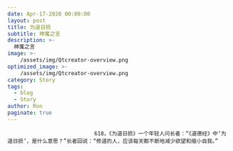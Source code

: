 ```yaml
---
date: Apr-17-2020 00:00:00
layout: post
title: 为道日损
subtitle: 神寓之言
description: >-
  神寓之言
image: >-
    /assets/img/Qtcreator-overview.png
optimized_image: >-
    /assets/img/Qtcreator-overview.png
category: Story
tags:
  - blog
  - Story
author: Ron
paginate: true
---
```


							　　618，《为道日损》一个年轻人问长者：“《道德经》中‘为道日损’，是什么意思？”长者回说：“修道的人，应该每天都不断地减少欲望和缩小自我。”
							
							
						